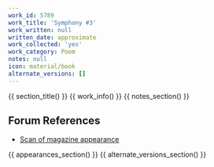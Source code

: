 ```yaml
---
work_id: 5789
work_title: 'Symphony #3'
work_written: null
written_date: approximate
work_collected: 'yes'
work_category: Poem
notes: null
icon: material/book
alternate_versions: []
---
```


{{ section_title() }}
{{ work_info() }}
{{ notes_section() }}
## Forum References
- [Scan of magazine appearance](https://bukowskiforum.com/threads/6-new-poems-the-movement-symphony-3-etc-chiron-review-the-kindred-spirit-no-16-p-10-11-summer-1988.12771/)

{{ appearances_section() }}
{{ alternate_versions_section() }}
